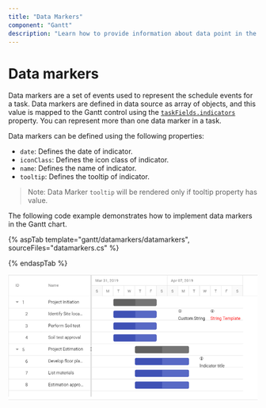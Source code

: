 ```yaml
---
title: "Data Markers"
component: "Gantt"
description: "Learn how to provide information about data point in the Essential JS 2 Gantt control."
---
```


# Data markers

Data markers are a set of events used to represent the schedule events for a task. Data markers are defined in data source as array of objects, and this value is mapped to the Gantt control using the [`taskFields.indicators`](https://help.syncfusion.com/cr/aspnetcore-js2/Syncfusion.EJ2.Gantt.GanttTaskFields.html#Syncfusion_EJ2_Gantt_GanttTaskFields_Indicators) property. You can represent more than one data marker in a task.

Data markers can be defined using the following properties:

* `date`: Defines the date of indicator.
* `iconClass`: Defines the icon class of indicator.
* `name`: Defines the name of indicator.
* `tooltip`: Defines the tooltip of indicator.

>Note: Data Marker `tooltip` will be rendered only if tooltip property has value.

The following code example demonstrates how to implement data markers in the Gantt chart.

{% aspTab template="gantt/datamarkers/datamarkers", sourceFiles="datamarkers.cs" %}

{% endaspTab %}

![Alt text](images/indicators.PNG)
